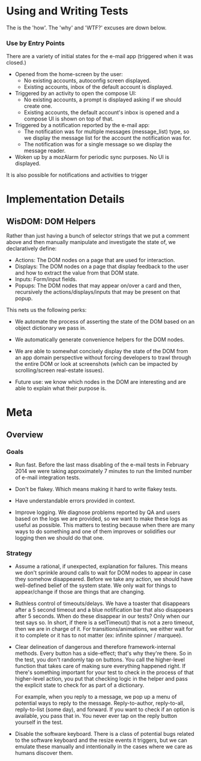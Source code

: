 # Using and Writing Tests #

The is the 'how'.  The 'why' and 'WTF?' excuses are down below.



### Use by Entry Points ###

There are a variety of initial states for the e-mail app (triggered when it was
closed.)

- Opened from the home-screen by the user:
  - No existing accounts, autoconfig screen displayed.
  - Existing accounts, inbox of the default account is displayed.
- Triggered by an activity to open the compose UI:
  - No existing accounts, a prompt is displayed asking if we should create one.
  - Existing accounts, the default account's inbox is opened and a compose UI
    is shown on top of that.
- Triggered by a notification reported by the e-mail app:
  - The notification was for multiple messages (message_list) type, so we
    display the message list for the account the notification was for.
  - The notification was for a single message so we display the message reader.
- Woken up by a mozAlarm for periodic sync purposes.  No UI is displayed.

It is also possible for notifications and activities to trigger 

# Implementation Details #

## WisDOM: DOM Helpers ##

Rather than just having a bunch of selector strings that we put a comment above
and then manually manipulate and investigate the state of, we declaratively
define:

- Actions: The DOM nodes on a page that are used for interaction.
- Displays: The DOM nodes on a page that display feedback to the user and how to
  extract the value from that DOM state.
- Inputs: Form/input fields.
- Popups: The DOM nodes that may appear on/over a card and then, recursively
  the actions/displays/inputs that may be present on that popup.

This nets us the following perks:

- We automate the process of asserting the state of the DOM based on an object
  dictionary we pass in.
  
- We automatically generate convenience helpers for the DOM nodes.

- We are able to somewhat concisely display the state of the DOM from an app
  domain perspective without forcing developers to trawl through the entire DOM
  or look at screenshots (which can be impacted by scrolling/screen real-estate
  issues).
  
- Future use: we know which nodes in the DOM are interesting and are able to
  explain what their purpose is.

# Meta #

## Overview ##

### Goals ###

- Run fast.  Before the last mass disabling of the e-mail tests in February
  2014 we were taking approximately 7 minutes to run the limited number of
  e-mail integration tests.

- Don't be flakey.  Which means making it hard to write flakey tests.

- Have understandable errors provided in context.

- Improve logging.  We diagnose problems reported by QA and users based on the
  logs we are provided, so we want to make these logs as useful as possible.
  This matters to testing because when there are many ways to do something and
  one of them improves or solidifies our logging then we should do that one.

### Strategy ###

- Assume a rational, if unexpected, explanation for failures.  This means we
  don't sprinkle around calls to wait for DOM nodes to appear in case they
  somehow disappeared.  Before we take any action, we should have well-defined
  belief of the system state.  We only wait for things to appear/change if
  those are things that are changing.

- Ruthless control of timeouts/delays.  We have a toaster that disappears after
  a 5 second timeout and a blue notification bar that also disappears after 5
  seconds.  When do these disappear in our tests?  Only when our test says so.
  In short, if there is a setTimeout() that is not a zero timeout, then we are
  in charge of it.  For transitions/animations, we either wait for it to
  complete or it has to not matter (ex: infinite spinner / marquee).

- Clear delineation of dangerous and therefore framework-internal methods.
  Every button has a side-effect; that's why they're there.  So in the test,
  you don't randomly tap on buttons.  You call the higher-level function that
  takes care of making sure everything happened right.  If there's something
  important for your test to check in the process of that higher-level action,
  you put that checking logic in the helper and pass the explicit state to
  check for as part of a dictionary.

  For example, when you reply to a message, we pop up a menu of potential ways
  to reply to the message.  Reply-to-author, reply-to-all, reply-to-list (some
  day), and forward.  If you want to check if an option is available, you pass
  that in.  You never ever tap on the reply button yourself in the test.

- Disable the software keyboard.  There is a class of potential bugs related to
  the software keyboard and the resize events it triggers, but we can emulate
  these manually and intentionally in the cases where we care as humans
  discover them.
